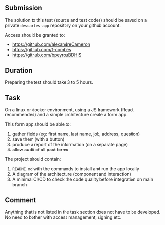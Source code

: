 ## Submission

The solution to this test (source and test codes) should be saved on a private `descartes-app` repository on your github account.

Access should be granted to:

* <https://github.com/alexandreCameron>
* <https://github.com/f-combes>
* <https://github.com/bpeyrouBDHIS>

## Duration

Preparing the test should take 3 to 5 hours.

## Task

On a linux or docker environment, using a JS framework (React recommended) and a simple architecture create a form app.

This form app should be able to:

1. gather fields (eg: first name, last name, job, address, question)
2. save them (with a button)
3. produce a report of the information (on a separate page) 
4. allow audit of all past forms

The project should contain:

1. `README.md` with the commands to install and run the app locally 	
2. A diagram of the architecture (component and interaction)
3. A minimal CI/CD to check the code quality before integration on main branch

## Comment

Anything that is not listed in the task section does not have to be developed.
No need to bother with access management, signing etc.
